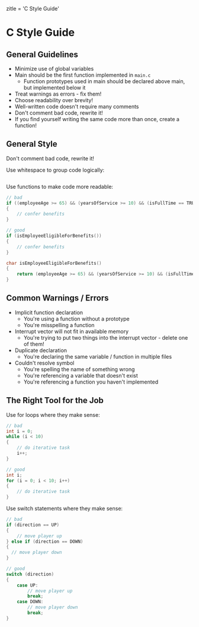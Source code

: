 zitle = 'C Style Guide'

# C Style Guide

## General Guidelines

- Minimize use of global variables
- Main should be the first function implemented in `main.c`
	- Function prototypes used in main should be declared above main, but implemented below it
- Treat warnings as errors - fix them!
- Choose readability over brevity!
- Well-written code doesn't require many comments
- Don't comment bad code, rewrite it!
- If you find yourself writing the same code more than once, create a function!

## General Style

Don't comment bad code, rewrite it!

Use whitespace to group code logically:

```c

```

Use functions to make code more readable:

```c
// bad
if ((employeeAge >= 65) && (yearsOfService >= 10) && (isFullTime == TRUE))
{
	// confer benefits
}

// good
if (isEmployeeEligibleForBenefits())
{
	// confer benefits
}

char isEmployeeEligibleForBenefits()
{
	return (employeeAge >= 65) && (yearsOfService >= 10) && (isFullTime == TRUE);
}
```

## Common Warnings / Errors

- Implicit function declaration
	- You're using a function without a prototype
	- You're misspelling a function
- Interrupt vector will not fit in available memory
	- You're trying to put two things into the interrupt vector - delete one of them!
- Duplicate declaration
	- You're declaring the same variable / function in multiple files
- Couldn't resolve symbol
	- You're spelling the name of something wrong
	- You're referencing a variable that doesn't exist
	- You're referencing a function you haven't implemented

## The Right Tool for the Job

Use for loops where they make sense:

```c
// bad
int i = 0;
while (i < 10)
{
	// do iterative task
	i++;
}

// good
int i;
for (i = 0; i < 10; i++)
{
	// do iterative task
}
```

Use switch statements where they make sense:

```c
// bad
if (direction == UP)
{
	// move player up
} else if (direction == DOWN)
{
  // move player down
}

// good
switch (direction)
{
	case UP:
		// move player up
		break;
	case DOWN:
		// move player down
		break;
}
```

